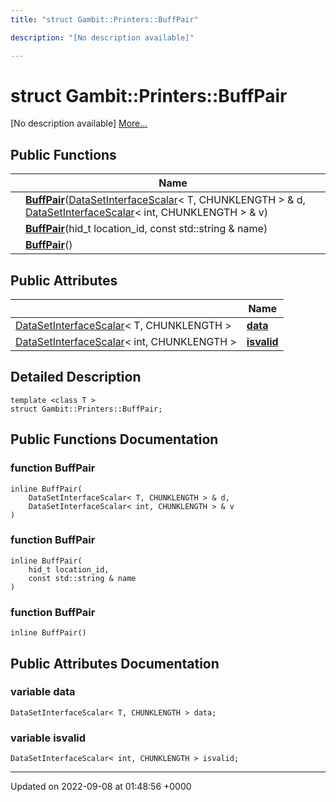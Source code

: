 ```yaml
---
title: "struct Gambit::Printers::BuffPair"

description: "[No description available]"

---
```


# struct Gambit::Printers::BuffPair



[No description available] [More...](#detailed-description)

## Public Functions

|                | Name           |
| -------------- | -------------- |
| | **[BuffPair](/documentation/code/classes/structgambit_1_1printers_1_1buffpair/#function-gambitprintersbuffpair-buffpair)**([DataSetInterfaceScalar](/documentation/code/classes/classgambit_1_1printers_1_1datasetinterfacescalar/)< T, CHUNKLENGTH > & d, [DataSetInterfaceScalar](/documentation/code/classes/classgambit_1_1printers_1_1datasetinterfacescalar/)< int, CHUNKLENGTH > & v) |
| | **[BuffPair](/documentation/code/classes/structgambit_1_1printers_1_1buffpair/#function-gambitprintersbuffpair-buffpair)**(hid_t location_id, const std::string & name) |
| | **[BuffPair](/documentation/code/classes/structgambit_1_1printers_1_1buffpair/#function-gambitprintersbuffpair-buffpair)**() |

## Public Attributes

|                | Name           |
| -------------- | -------------- |
| [DataSetInterfaceScalar](/documentation/code/classes/classgambit_1_1printers_1_1datasetinterfacescalar/)< T, CHUNKLENGTH > | **[data](/documentation/code/classes/structgambit_1_1printers_1_1buffpair/#variable-gambitprintersbuffpair-data)**  |
| [DataSetInterfaceScalar](/documentation/code/classes/classgambit_1_1printers_1_1datasetinterfacescalar/)< int, CHUNKLENGTH > | **[isvalid](/documentation/code/classes/structgambit_1_1printers_1_1buffpair/#variable-gambitprintersbuffpair-isvalid)**  |

## Detailed Description

```
template <class T >
struct Gambit::Printers::BuffPair;
```

## Public Functions Documentation

### function BuffPair

```
inline BuffPair(
    DataSetInterfaceScalar< T, CHUNKLENGTH > & d,
    DataSetInterfaceScalar< int, CHUNKLENGTH > & v
)
```


### function BuffPair

```
inline BuffPair(
    hid_t location_id,
    const std::string & name
)
```


### function BuffPair

```
inline BuffPair()
```


## Public Attributes Documentation

### variable data

```
DataSetInterfaceScalar< T, CHUNKLENGTH > data;
```


### variable isvalid

```
DataSetInterfaceScalar< int, CHUNKLENGTH > isvalid;
```


-------------------------------

Updated on 2022-09-08 at 01:48:56 +0000